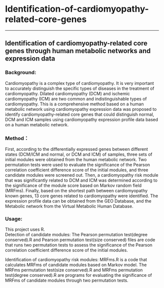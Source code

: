 # Identification-of-cardiomyopathy-related-core-genes
---
## Identification of cardiomyopathy-related core genes through human metabolic networks and expression data
### Background:
Cardiomyopathy is a complex type of cardiomyopathy. It is very important to accurately distinguish the specific types of diseases in the treatment of cardiomyopathy. Dilated cardiomyopathy (DCM) and ischemic cardiomyopathy (ICM) are two common and indistinguishable types of cardiomyopathy. This is a comprehensive method based on a human metabolic network using cardiomyopathy expression data was proposed to identify cardiomyopathy-related core genes that could distinguish normal, DCM and ICM samples using cardiomyopathy expression profile data based on a human metabolic network.    
### Method：    
First, according to the differentially expressed genes between different states (DCM/ICM and normal, or DCM and ICM) of samples, three sets of initial modules were obtained from the human metabolic network. Two permutation tests were used to evaluate the significance of the Pearson correlation coefficient difference score of the initial modules, and three candidate modules were screened out. Then, a cardiomyopathy risk module that was significantly related to DCM and ICM was determined according to the significance of the module score based on Markov random field (MRFms). Finally, based on the shortest path between cardiomyopathy known genes, 13 core genes related to cardiomyopathy were identified. The expression profile data can be obtained from the GEO Database, and the Metabolic network from the Virtual Metabolic Human Database.  
### Usage:  
This project uses R.  
Detection of candidate modules: The Pearson permutation test(degree conserved).R and Pearson permutation test(size conserved) files are code that runs two permutation tests to assess the significance of the Pearson correlation coefficient difference score of the initial modules.    

Identification of cardiomyopathy risk modules: MRFms.R  is a code that calculates MRFms of candidate modules  based on Markov model. The MRFms permutation test(size conserved).R and MRFms permutation test(degree conserved).R are programs for evaluating the significance of MRFms of candidate modules through two permutation tests. 
